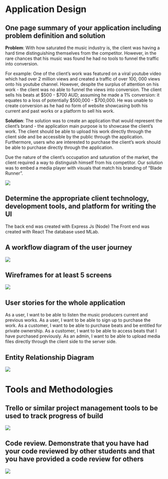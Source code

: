 # Application Design

## One page summary of your application including problem definition and solution
<b>Problem</b>: With how saturated the music industry is, the client was having a hard time distinguishing themselves from the competitor. However, in the rare chances that his music was found he had no tools to funnel the traffic into conversion.

For example:
One of the client’s work was featured on a viral youtube video which had over 2 million views and created a traffic of over 100, 000 views onto his youtube channel. However, despite the surplus of attention on his work - the client was no able to funnel the views into conversion. The client sells his beats at $500 - $700 AUD; assuming he made a 1% conversion: it equates to a loss of potentially $500,000 - $700,000. He was unable to create conversion as he had no form of website showcasing both his current and past works or a platform to sell his work.

<b>Solution</b>: The solution was to create an application that would represent the client’s brand - the application main purpose is to showcase the client’s work. The client should be able to upload his work directly through the client side and be accessible by the public through the application. Furthermore, users who are interested to purchase the client’s work should be able to purchase directly through the application.

Due the nature of the client’s occupation and saturation of the market, the client required a way to distinguish himself from his competitor. Our solution was to embed a media player with visuals that match his branding of “Blade Runner”.

<img src="http://i.imgur.com/Oc5EMNl.png" >

## Determine the appropriate client technology, development tools, and platform for writing the UI

The back end was created with Express Js (Node) The Front end was created with React
The database used MLab.

## A workflow diagram of the user journey

<img src="http://i.imgur.com/dO2kMcu.png" >

## Wireframes for at least 5 screens

<img src="http://i.imgur.com/dO2kMcu.png" >

## User stories for the whole application

As a user, I want to be able to listen the music producers current and previous works.
As a user, I want to be able to sign up to purchase the work.
As a customer, I want to be able to purchase beats and be entitled for private ownership.
As a customer, I want to be able to access beats that I have purchased previously.
As an admin, I want to be able to upload media files directly through the client side to the server side.

## Entity Relationship Diagram 

<img src="http://i.imgur.com/FWiRN6o.png" >

# Tools and Methodologies 

## Trello or similar project management tools to be used to track progress of build

<img src="http://i.imgur.com/dO2kMcu.png" >

## Code review. Demonstrate that you have had your code reviewed by other students and that you have provided a code review for others

<img src="http://i.imgur.com/kvZrSx1.png" >
